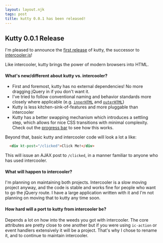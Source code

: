 ```yaml
---
layout: layout.njk
tags: post
title: kutty 0.0.1 has been released!
---
```


## Kutty 0.0.1 Release

I'm pleased to announce the [first release](https://unpkg.com/browse/kutty.org@0.0.1/) of kutty, the successor 
to [intercooler.js](http://intercoolerjs.org)!

Like intercooler, kutty brings the power of modern browsers into HTML.


#### What's new/different about kutty vs. intercooler?

* First and foremost, kutty has no external dependencies!  No more dragging jQuery in if you don't want it.
* I've tried to follow conventional naming and behavior standards more closely where applicable (e.g. [`innerHTML`](/attributes/kt-swap) and [`outerHTML`](/attributes/kt-swap))
* Kutty is less kitchen-sink-of-features and more pluggable than intercooler
* Kutty has a better swapping mechanism which introduces a settling step, which allows for nice CSS transitions
  with minimal complexity.  Check out the [progress bar](/examples/progress-bar) to see how this works.

Beyond that, basic kutty and intercooler code will look a lot a like:

```html
  <div kt-post="/clicked">Click Me!</div>
```

This will issue an AJAX post to `/clicked`, in a manner familiar to anyone who has used intercooler.

#### What will happen to intercooler?

I'm planning on maintaining both projects.  Intercooler is a slow moving project anyway, and the code is stable and
works fine for people who want to go the jQuery route.  I have a large application written with it and I'm not planning
on moving that to kutty any time soon.

#### How hard will a port to kutty from intercooler be?

Depends a lot on how into the weeds you got with intercooler.  The core attributes are pretty close to one another
but if you were using `ic-action` or event handlers extensively it will be a project.  That's why I chose to rename it,
and to continue to maintain intercooler.